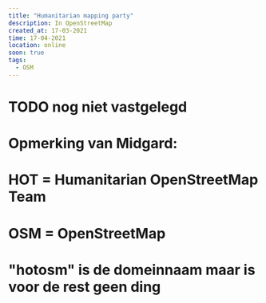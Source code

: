 ```yaml
---
title: "Humanitarian mapping party"
description: In OpenStreetMap
created_at: 17-03-2021
time: 17-04-2021
location: online
soon: true
tags:
  - OSM
---
```


# TODO nog niet vastgelegd

# Opmerking van Midgard:
#   HOT = Humanitarian OpenStreetMap Team
#   OSM = OpenStreetMap
#   "hotosm" is de domeinnaam maar is voor de rest geen ding
